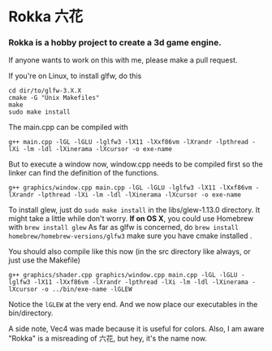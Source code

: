 # Rokka     六花

### Rokka is a hobby project to create a 3d game engine.

If anyone wants to work on this with me, please make a pull request.

If you're on Linux, to install glfw, do this
```
cd dir/to/glfw-3.X.X
cmake -G "Unix Makefiles"
make
sudo make install
```


The main.cpp can be compiled with

```
g++ main.cpp -lGL -lGLU -lglfw3 -lX11 -lXxf86vm -lXrandr -lpthread -lXi -lm -ldl -lXinerama -lXcursor -o exe-name
```

But to execute a window now, window.cpp needs to be compiled
first so the linker can find the definition of the functions.

```
g++ graphics/window.cpp main.cpp -lGL -lGLU -lglfw3 -lX11 -lXxf86vm -lXrandr -lpthread -lXi -lm -ldl -lXinerama -lXcursor -o exe-name
```




To install glew, just do `sudo make install` in the libs/glew-1.13.0 directory. It might take a little while don't worry. **If on OS X**, you could use Homebrew with `brew install glew` As far as glfw is concerned, do `brew install homebrew/homebrew-versions/glfw3` make sure you have cmake installed  .

You should also compile like this now (in the src directory like always, or just use the Makefile)
```
g++ graphics/shader.cpp graphics/window.cpp main.cpp -lGL -lGLU -lglfw3 -lX11 -lXxf86vm -lXrandr -lpthread -lXi -lm -ldl -lXinerama -lXcursor -o ../bin/exe-name -lGLEW
```
Notice the `lGLEW` at the very end. And we now place our executables in the bin/directory.


A side note, Vec4 was made because it is useful for colors.
Also, I am aware "Rokka" is a misreading of 六花, but hey, it's the name now.

